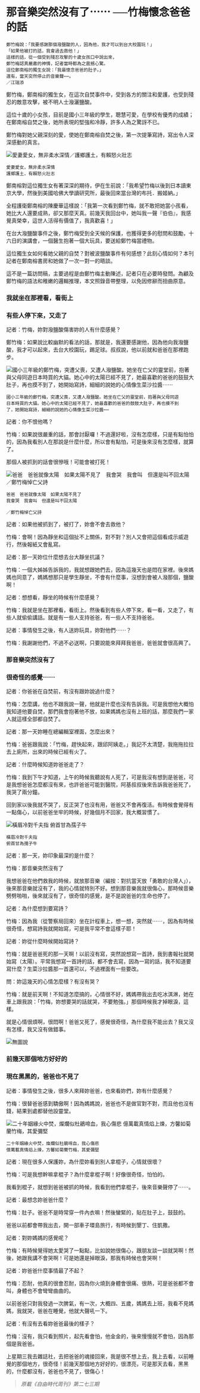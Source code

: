 # 那音樂突然沒有了⋯⋯ ──竹梅懷念爸爸的話

```
鄭竹梅說：「我要感謝那個潑鹽酸的人，因為他，我才可以到台大校園玩！」
「如果他被打的話，我會過去救他！」
這樣的話，從一個受到殘忍攻擊的十歲女孩口中說出來，
鄭竹梅認真嚴肅的神情，記者當時都為之震撼心驚。
這位鄭南榕的獨生女說：「我最懷念爸爸的肚子。」
還有，當天突然停止的音樂聲⋯⋯。
／江瑞添
```

鄭竹梅，鄭南榕的獨生女，在這次自焚事件中，受到各方的關注和愛護，也受到殘忍的敵意攻擊，被不明人士潑灑鹽酸。

這位十歲的小女孩，目前是國小三年級的學生，聰慧可愛，在學校有優秀的成績；在鄭南榕自焚之後，她所表現的堅強和冷靜，許多人為之驚訝不已。

鄭竹梅對她父親深刻的愛，使她在鄭南榕自焚之後，第一次提筆寫詩，寫出令人深深感動的真言。

![愛妻愛女，無非柔水深情／護鄉護土，有賴怒火壯志](/photos/page-057.png)
```
愛妻愛女，無非柔水深情
護鄉護土，有賴怒火壯志
```

鄭南榕對這位獨生女有著深深的期待，伊在生前說：「我希望竹梅以後到日本讀東京大學，然後到美國哈佛大學讀研究所，最後回來當台灣的布托．搬姬納。」

全程護衛鄭南榕的陳慶華這樣說：「我第一次看到鄭竹梅，就不敢把她當小孩看，她比大人還要成熟，卻又那麼天真。前幾天我回台中，她叫我一聲『伯伯』，我感覺真榮幸，這世人活得有價值了，我真歡喜！」

在台大潑鹽酸事件之後，鄭竹梅受到全天候的保護，也獲得更多的慰問和鼓勵，十六日的演講會，一個醫生抱著一個大玩具，要送給鄭竹梅當禮物。

這位獨生女如何看她父親的自焚？對被波鹽酸事件有何感想？此刻心情如何？本刊記者在鄭南榕書房和她做了一次一對一的晤談。

這不是一篇訪問稿，主要過程是由鄭竹梅主動陳述，記者只在必要時發問。為顧及鄭竹梅的語法和稚嫩的邏輯推理，本文照錄音帶整理，以免因修辭而扭曲原意。


### 我就坐在那裡看，看街上
### 有些人停下來，又走了

記者：竹梅，妳對潑鹽酸傷害妳的人有什麼感覺？

鄭竹梅：如果說比較幽默的看法的話，那就是，我還要感謝他，因為他向我潑鹽酸，我才可以起來，去台大校園玩，踢足球。叔叔說，他以前就和爸爸在那裡跑步。

![國小三年級的鄭竹梅，突遭父喪，又遭人潑鹽酸。她坐在亡父的靈堂前，抱著與父母同遊日本時買的大貓。她心中的太陽已經不見了，她最喜歡的爸爸的鼓鼓大肚子，再也摸不到了，她開始寫詩，細細的說她的心情像生菜沙拉醬⋯⋯](/photos/page-059.png)
```
國小三年級的鄭竹梅，突遭父喪，又遭人潑鹽酸。她坐在亡父的靈堂前，抱著與父母同遊
日本時買的大貓。她心中的太陽已經不見了，她最喜歡的爸爸的鼓鼓大肚子，再也摸不到
了，她開始寫詩，細細的說她的心情像生菜沙拉醬⋯⋯
```

記者：你不恨他嗎？

竹梅：如果說很嚴重的話，那會討厭囉！不過還好啦，沒有怎麼樣，只是有點怕怕的，因為我看別人在那說是什麼什麼，所以會有點怕，可是後來沒有怎麼樣，就算了。

那個人被抓到的話會很慘哦！可能會被打死！


![爸爸　爸爸就像太陽　如果太陽不見了　我會哭　我會叫　但還是叫不回太陽／鄭竹梅悼亡父詩](/photos/page-060.png)
```
爸爸　爸爸就像太陽　如果太陽不見了
我會哭　我會叫　但還是叫不回太陽

／鄭竹梅悼亡父詩
```

記者：如果他被抓到了，被打了，妳會不會去救他？

竹梅：會啊！因為靜坐和這個扯不上關係，對不對？別人又會把這個看成示威遊行，然後報紙又會亂寫。

記者：那一天妳位什麼想去台大靜坐抗議？

竹梅：一個大姊姊告訴我的，我就想跟她們去，因為這幾天也是悶在家裡。後來媽媽也同意了，媽媽想那只是學生靜坐，不會有什麼事，沒想到會被人潑那個，鹽酸啊！

記者：想想看，靜坐的時候有什麼感覺？

竹梅：我就是坐在那裡看，看街上。然後看到有些人停下來，看一看，又走了，有些人就偷偷講話。就是有一些人支持爸爸，有一些人不支持爸爸。

記者：事情發生之後，有人送妳玩具，妳對他們⋯⋯？

竹梅：我謝謝他們，不過不必送啊，只要說能來拜拜我爸爸，爸爸就會很高興了。


### 那音樂突然沒有了
### 很奇怪的感覺⋯⋯

記者：你爸爸在自焚前，有沒有跟妳說過什麼？

竹梅：怎麼講，他也不跟我說一聲，他就是什麼也沒有告訴我。可是我想他大概怕我知道他要自焚，那們我會抱著他不放，如果媽媽也沒有上班的話，那麼我們一家人就這樣全部都自焚了。

記者：那一天妳睡在總編輯室裡面，怎麼出來？

竹梅：爸爸跟我說：「竹梅，趕快起來，跟邱阿姨走。」我記不太清楚，我拖拖拉拉去上廁所，出來的時候已經有火了。

記者：什麼時候知道妳爸爸走了？

竹梅：我到下午才知道，上午的時候我聽說有人死了，可是我沒有想到是爸爸，可是我想爸爸怎麼都沒有來，也許爸爸可能到醫院，阿基叔叔後來告訴我爸爸死了，我哭了兩分鐘。

回到家以後我就不哭了，反正哭了也沒有用，爸爸又不會再復活。有時候會覺得有一點傷心，以前爸爸坐牢的時候，好幾個月不回家，我大概習慣了。

![橫眉冷對千夫指 俯首甘為孺子牛](/photos/page-061.png)
```
橫眉冷對千夫指
俯首甘為孺子牛
```

記者：那一天，妳印象最深的是什麼？

竹梅：那音樂突然沒有了

我想爸爸在他們救我的時候，就放那音樂（編按：對抗當天放「勇敢的台灣人」），後來那音樂就沒有了，我的心情就特別不好。想到那音樂我就很傷心，那時候音樂劈劈啪啪，後來就沒有了，很奇怪的感覺，是不是說爸爸的生命也停了。

記者：為什麼想到要寫詩？

竹梅：因為我（從警察局回來）坐在計程車上，想一想，突然就⋯⋯，因為有時候很奇怪，想寫詩我就開始寫，可是我平常不會這樣子耶！

記者：妳從什麼時候開始寫詩？

竹梅：就是爸爸死的那一天啊！以前沒有寫，突然說想寫一首詩，我到書報社就開始寫（太陽）。平常我想寫一首詩的話，都不會去寫，因為一寫的話，我不知道要寫什麼？生菜沙拉醬那一首還可以，不過裡面有一些要改。

問：妳這幾天的心情怎麼樣？有沒有哭？

竹梅：就是前天啊！不知道怎麼搞的，心情很不好，媽媽帶我出去吃冰淇淋，她在車上跟我說：「竹梅，妳想要哭的話就哭，不要勉強。」那個時候我才掉眼淚，這樣。

就是心情很煩啊，很悶啊！爸爸又死了，感覺很奇怪，為什麼我不能出去？我又沒有怎樣，我又沒有做錯事。

![無圖說](/photos/page-063.png)

### 前幾天那個地方好好的
### 現在黑黑的，爸爸也不見了

記者：事情發生之後，很多人來拜妳爸爸，也來看妳們，妳有什麼感覺？

竹梅：很替爸爸感到驕傲啊！因為媽媽說，爸爸也不是做官對不對，而且他也沒有錢，結果到處都替他設靈堂。

![二十年姻緣火中焚，燦爛似杜鵑啼血，我心傷悲 億萬載真情焰上煉，方馨如菊蘭竹梅，其愛彌堅](/photos/page-064.png)
```
二十年姻緣火中焚，燦爛似杜鵑啼血，我心傷悲
億萬載真情焰上煉，方馨如菊蘭竹梅，其愛彌堅
```

記者：現在很多人保護妳，為什麼妳看到別人拿棍子，心情就很壞？

竹梅：可是我想幹嘛拿棍子？為什麼拿棍子啊！好像很奇怪，怕怕的。

我看到棍子，就想到爸爸被抓的時候，我看到他們拿棍子，後來音樂聲停了⋯⋯。

記者：最想念妳爸爸什麼？

竹梅：肚子。爸爸不是時常穿一件內衣嘛！然後蠻緊的，貼在肚子上，鼓鼓的。

爸爸以前都會帶我出去，開一部車子環島旅行，有時候到墾丁、住凱撒。

記者：對妳媽媽的感覺呢？

竹梅：有時候覺得她太愛哭了一點點，比如說她很傷心，跟朋友談一談就哭啊！然後，她跟我講不會哭啊！可是她還是掉眼淚，那我有時候也會哭啊！

記者：妳爸爸什麼事情最了不起？

竹梅：忍耐，他真的很會忍耐，因為你火燒到身體會很痛、很熱，可是爸爸都不會叫，身體也不會彎彎曲曲的。

以前爸爸只對我發過一次脾氣，有一次，大概四、五歲，媽媽去上班，我看不見媽媽，我就哭，爸爸在睡覺，他就大聲吼一下。

記者：有沒有去看妳爸爸最後的樣子？

竹梅：沒有，我只看到照片，起先看會怕，他金金的，後來慢慢就不會怕，因為那個是我爸爸。

上星期三我去雜誌社，去把爸爸的魂接回來，我是很不想上去，我上去看，以前睡覺的那個地方，很奇怪！前幾天那個地方好好的，很漂亮，可是那天去看，黑黑的，什麼都沒有，爸爸也不見了，很傷心！

> *原載《自由時代周刊》第二七三期*
